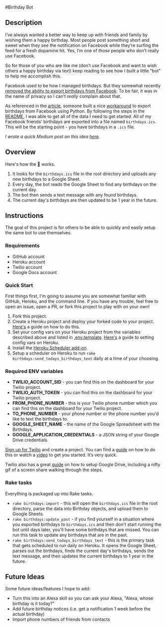 #Birthday Bot

## Description

I’ve always wanted a better way to keep up with friends and family by wishing them a happy birthday. Most people post something short and sweet when they see the notification on Facebook while they’re surfing the feed for a fresh dopamine hit. Yes, I’m one of *those* people who don’t really use Facebook.

So for those of you who are like me (don’t use Facebook and want to wish others a happy birthday via text) keep reading to see how I built a little "bot" to help me accomplish this.

Facebook used to be how I managed birthdays. But they somewhat recently [removed the ability to export birthdays from Facebook](https://www.digitaltrends.com/news/facebook-removes-friends-birthday-export/). To be fair, it was in the name of privacy so I can’t *really* complain about that.

As referenced in the [article](https://www.digitaltrends.com/news/facebook-removes-friends-birthday-export/), someone built a nice [workaround](https://github.com/mobeigi/fb2cal) to export birthdays from Facebook using Python. By following the steps in the [README](https://github.com/mobeigi/fb2cal/blob/master/README.md), I was able to get all of the data I need to get started. All of my Facebook friends' birthdays are exported into a file named `birthdays.ics`. This will be the starting point - you have birthdays in a `.ics` file.

*I wrote a quick Medium post on this idea [here](https://medium.com/@A_Smith223/how-to-build-an-sms-text-birthday-reminder-bot-using-ruby-twilio-and-google-sheets-28363fa29bac?source=friends_link&sk=4971b677b91b54a12cbd5c9f7b138176).*

## Overview

Here's how the 🤖 works.

1. It looks for the `birthdays.ics` file in the root directory and uploads any new birthdays to a Google Sheet.
2. Every day, the bot reads the Google Sheet to find any birthdays on the current day.
3. The bot then sends a text message with any found birthdays.
4. The current day's birthdays are then updated to be 1 year in the future.

## Instructions

The goal of this project is for others to be able to quickly and easily setup the same bot to use themselves. 

### Requirements

- GitHub account
- Heroku account
- Twilio account
- Google Docs account

### Quick Start

First things first, I'm going to assume you are somewhat familiar with GitHub, Heroku, and the command line. If you have any trouble, feel free to open an issue, open a PR, or fork this project to play with on your own!

1. Fork this project.
2. Create a Heroku project and deploy your forked code to your project. [Here's](https://devcenter.heroku.com/articles/git) a guide on how to do this.
3. Set your config vars on your Heroku project from the variables described above and listed in [.env.template](.env.template). [Here's](https://devcenter.heroku.com/articles/config-vars) a guide to setting config vars on Heroku.
4. Install the [Heroku Scheduler add-on](https://elements.heroku.com/addons/scheduler).
5. Setup a scheduler on Heroku to run `rake birthdays:send_todays_birthdays_text` daily at a time of your choosing.

### Required ENV variables

- **TWILIO_ACCOUNT_SID** - you can find this on the dashboard for your Twilio project.
- **TWILIO_AUTH_TOKEN** - you can find this on the dashboard for your Twilio project.
- **FROM_PHONE_NUMBER** - this is your Twilio phone number which you can find this on the dashboard for your Twilio project.
- **TO_PHONE_NUMBER** - your phone number or the phone number you'd like to text the birthdays to.
- **GOOGLE_SHEET_NAME** - the name of the Google Spreadsheet with the Birthdays.
- **GOOGLE_APPLICATION_CREDENTIALS** - a JSON string of your Google Drive credentials.

[Sign up for Twilio](https://www.twilio.com/try-twilio) and create a project. You can find a [guide](https://www.twilio.com/docs/sms/quickstart/ruby) on how to do this or watch a [video](https://www.youtube.com/watch?v=8SLdV8dn7_I) to get you started. It’s very quick.

Twilio also has a great [guide](https://www.twilio.com/blog/2017/03/google-spreadsheets-ruby.html) on how to setup Google Drive, including a nifty gif of a screen share walking through the steps.

### Rake tasks

Everything is packaged up into Rake tasks.

- `rake birthdays:import` - this will open the `birthdays.ics` file in the root directory, parse the data into Birthday objects, and upload them to Google Sheets.
- `rake birthdays:update_past` - if you find yourself in a situation where you exported birthdays to `birthdays.ics` and then don't start running the bot until days later, you'll have some birthdays that are missed. You can run this task to update any birthdays that are in the past.
- `rake birthdays:send_todays_birthdays_text` - this is the primary task that gets scheduled to run daily on Heroku. It opens the Google Sheet, parses out the birthdays, finds the current day's birthdays, sends the text message, and then updates the current birthdays to 1 year in the future.

## Future Ideas
Some future ideas/features I hope to add:
- Turn this into an Alexa skill so you can ask your Alexa, "Alexa, whose birthday is it today?"
- Add future birthday notices (i.e. get a notification 1 week before the actual birthday)
- Import phone numbers of friends from contacts
